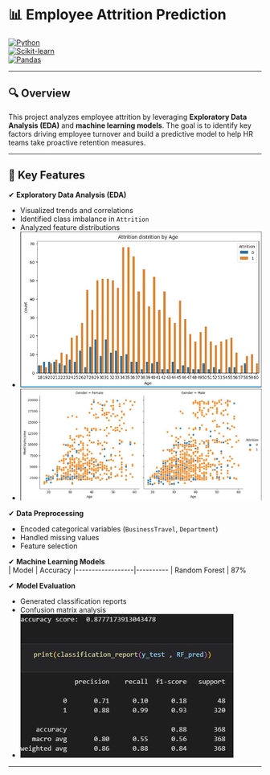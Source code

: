 # 📊 Employee Attrition Prediction  

[![Python](https://img.shields.io/badge/Python-3.8%2B-blue)](https://www.python.org/)  
[![Scikit-learn](https://img.shields.io/badge/Scikit--learn-1.0+-orange)](https://scikit-learn.org/)  
[![Pandas](https://img.shields.io/badge/Pandas-1.3+-brightgreen)](https://pandas.pydata.org/)  
  

---

## 🔍 Overview  
This project analyzes employee attrition by leveraging **Exploratory Data Analysis (EDA)** and **machine learning models**. The goal is to identify key factors driving employee turnover and build a predictive model to help HR teams take proactive retention measures.  

---

## 🚀 Key Features  
✔ **Exploratory Data Analysis (EDA)**  
- Visualized trends and correlations  
- Identified class imbalance in `Attrition`  
- Analyzed feature distributions
- ![Capture](Capture.JPG)
- ![Capture](Capture2.JPG)

✔ **Data Preprocessing**  
- Encoded categorical variables (`BusinessTravel`, `Department`)  
- Handled missing values  
- Feature selection  

✔ **Machine Learning Models**  
| Model            | Accuracy 
|------------------|----------
| Random Forest    | 87%      


✔ **Model Evaluation**  
- Generated classification reports  
- Confusion matrix analysis
- ![Capture](Capture3.JPG)

---

